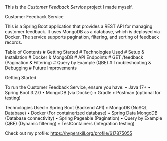 This is the *Customer Feedback Service* project I made myself.

Customer Feedback Service

This is a Spring Boot application that provides a REST API for managing customer feedback. It uses MongoDB as a database, which is deployed via Docker. The service supports pagination, filtering, and sorting of feedback records.

Table of Contents
	#	Getting Started
	#	Technologies Used
	#	Setup & Installation
	#	Docker & MongoDB
	#	API Endpoints
	#	GET /feedback (Pagination & Filtering)
	#	Query by Example (QBE)
	#	Troubleshooting & Debugging
	#	Future Improvements


 Getting Started

To run the Customer Feedback Service, ensure you have:
	•	Java 17+
	•	Spring Boot 3.2.0
	•	MongoDB (via Docker)
	•	Gradle
	•	Postman (optional for testing)

 Technologies Used
	•	Spring Boot (Backend API)
	•	MongoDB (NoSQL Database)
	•	Docker (For containerized database)
	•	Spring Data MongoDB (Database connectivity)
	•	Spring Pageable (Pagination)
	•	Query by Example (QBE) (Dynamic filtering)
	•	TestContainers (Integration testing)
 

Check out my profile: https://hyperskill.org/profile/617875055
